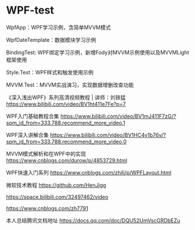 # WPF-test

WpfApp：WPF学习示例，含简单MVVM模式

WpfDateTemplate：数据模块学习示例

BindingTest: WPF绑定学习示例，新增Fody对MVVM示例使用以及MVVMLight框架使用

Style.Test：WPF样式和触发使用示例

MVVM.Test：MVVM实战演习，实现数据增删改查功能

《深入浅出WPF》系列高清视频教程 | 讲师：刘铁猛
https://www.bilibili.com/video/BV1ht411e7Fe?p=7

WPF入门基础教程合集
https://www.bilibili.com/video/BV1mJ411F7zG/?spm_id_from=333.788.recommend_more_video.1

WPF深入讲解合集
https://www.bilibili.com/video/BV1HC4y1b76v/?spm_id_from=333.788.recommend_more_video.0

MVVM模式解析和在WPF中的实现
https://www.cnblogs.com/durow/p/4853729.html

WPF快速入门系列
https://www.cnblogs.com/zhili/p/WPFLayout.html

微软技术教程
https://github.com/HenJigg

https://space.bilibili.com/32497462/video

https://www.cnblogs.com/zh7791

本人总结腾讯文档地址
https://docs.qq.com/doc/DQU52UmVscGRDbEZu

